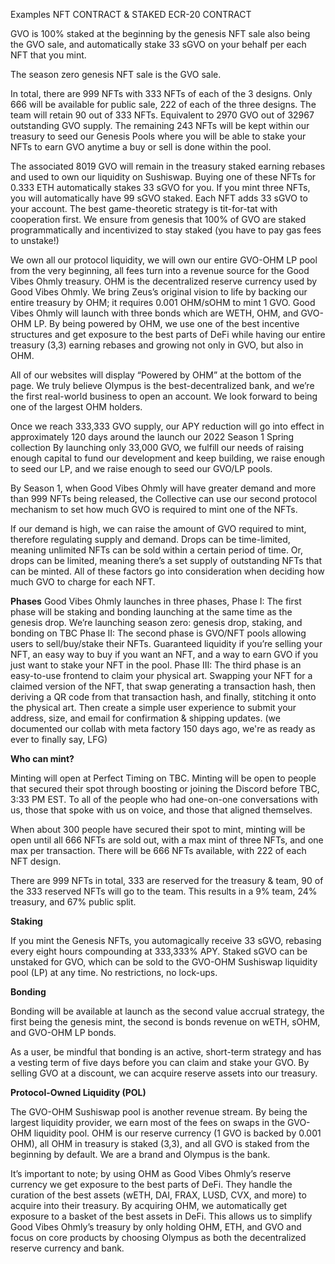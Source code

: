 Examples NFT CONTRACT & STAKED ECR-20 CONTRACT

GVO is 100% staked at the beginning by the genesis NFT sale also being the GVO sale, and automatically stake 33 sGVO on your behalf per each NFT that you mint. 

The season zero genesis NFT sale is the GVO sale. 

In total, there are 999 NFTs with 333 NFTs of each of the 3 designs. Only 666 will be available for public sale, 222 of each of the three designs. The team will retain 90 out of 333 NFTs. Equivalent to 2970 GVO out of 32967 outstanding GVO supply. The remaining 243 NFTs will be kept within our treasury to seed our Genesis Pools where you will be able to stake your NFTs to earn GVO anytime a buy or sell is done within the pool.

The associated 8019 GVO will remain in the treasury staked earning rebases and used to own our liquidity on Sushiswap. Buying one of these NFTs for 0.333 ETH automatically stakes 33 sGVO for you. If you mint three NFTs, you will automatically have 99 sGVO staked. Each NFT adds 33 sGVO to your account.
The best game-theoretic strategy is tit-for-tat with cooperation first. We ensure from genesis that 100% of GVO are staked programmatically and incentivized to stay staked (you have to pay gas fees to unstake!)

We own all our protocol liquidity, we will own our entire GVO-OHM LP pool from the very beginning, all fees turn into a revenue source for the Good Vibes Ohmly treasury. OHM is the decentralized reserve currency used by Good Vibes Ohmly. We bring Zeus’s original vision to life by backing our entire treasury by OHM; it requires 0.001 OHM/sOHM to mint 1 GVO. Good Vibes Ohmly will launch with three bonds which are WETH, OHM, and GVO-OHM LP.
By being powered by OHM, we use one of the best incentive structures and get exposure to the best parts of DeFi while having our entire treasury (3,3) earning rebases and growing not only in GVO, but also in OHM.

All of our websites will display “Powered by OHM” at the bottom of the page. We truly believe Olympus is the best-decentralized bank, and we’re the first real-world business to open an account. We look forward to being one of the largest OHM holders.

Once we reach 333,333 GVO supply, our APY reduction will go into effect in approximately 120 days around the launch our 2022 Season 1 Spring collection By launching only 33,000 GVO, we fulfill our needs of raising enough capital to fund our development and keep building, we raise enough to seed our LP, and we raise enough to seed our GVO/LP pools.

By Season 1, when Good Vibes Ohmly will have greater demand and more than 999 NFTs being released, the Collective can use our second protocol mechanism to set how much GVO is required to mint one of the NFTs.

If our demand is high, we can raise the amount of GVO required to mint, therefore regulating supply and demand. Drops can be time-limited, meaning unlimited NFTs can be sold within a certain period of time. Or, drops can be limited, meaning there’s a set supply of outstanding NFTs that can be minted. All of these factors go into consideration when deciding how much GVO to charge for each NFT.

**Phases**
Good Vibes Ohmly launches in three phases, 
Phase I:
The first phase will be staking and bonding launching at the same time as the genesis drop. We’re launching season zero: genesis drop, staking, and bonding on TBC
Phase II:
The second phase is GVO/NFT pools allowing users to sell/buy/stake their NFTs. Guaranteed liquidity if you’re selling your NFT, an easy way to buy if you want an NFT, and a way to earn GVO if you just want to stake your NFT in the pool.
Phase III:
The third phase is an easy-to-use frontend to claim your physical art. Swapping your NFT for a claimed version of the NFT, that swap generating a transaction hash, then deriving a QR code from that transaction hash, and finally, stitching it onto the physical art. Then create a simple user experience to submit your address, size, and email for confirmation & shipping updates. (we documented our collab with meta factory 150 days ago, we're as ready as ever to finally say, LFG)

**Who can mint?**

Minting will open at Perfect Timing on TBC. Minting will be open to people that secured their spot through boosting or joining the Discord before TBC, 3:33 PM EST. To all of the people who had one-on-one conversations with us, those that spoke with us on voice, and those that aligned themselves.

When about 300 people have secured their spot to mint, minting will be open until all 666 NFTs are sold out, with a max mint of three NFTs, and one max per transaction. There will be 666 NFTs available, with 222 of each NFT design.

There are 999 NFTs in total, 333 are reserved for the treasury & team, 90 of the 333 reserved NFTs will go to the team. This results in a 9% team, 24% treasury, and 67% public split.

**Staking**

If you mint the Genesis NFTs, you automagically receive 33 sGVO, rebasing every eight hours compounding at 333,333% APY. Staked sGVO can be unstaked for GVO, which can be sold to the GVO-OHM Sushiswap liquidity pool (LP) at any time. No restrictions, no lock-ups.

**Bonding**

Bonding will be available at launch as the second value accrual strategy, the first being the genesis mint, the second is bonds revenue on wETH, sOHM, and GVO-OHM LP bonds.

As a user, be mindful that bonding is an active, short-term strategy and has a vesting term of five days before you can claim and stake your GVO. By selling GVO at a discount, we can acquire reserve assets into our treasury.

**Protocol-Owned Liquidity (POL)**

The GVO-OHM Sushiswap pool is another revenue stream. By being the largest liquidity provider, we earn most of the fees on swaps in the GVO-OHM liquidity pool.
OHM is our reserve currency (1 GVO is backed by 0.001 OHM), all OHM in treasury is staked (3,3), and all GVO is staked from the beginning by default. We are a brand and Olympus is the bank.

It’s important to note; by using OHM as Good Vibes Ohmly’s reserve currency we get exposure to the best parts of DeFi. They handle the curation of the best assets (wETH, DAI, FRAX, LUSD, CVX, and more) to acquire into their treasury. By acquiring OHM, we automatically get exposure to a basket of the best assets in DeFi. This allows us to simplify Good Vibes Ohmly’s treasury by only holding OHM, ETH, and GVO and focus on core products by choosing Olympus as both the decentralized reserve currency and bank.
 
 
 
 
 
 
 
 
 
 
 



